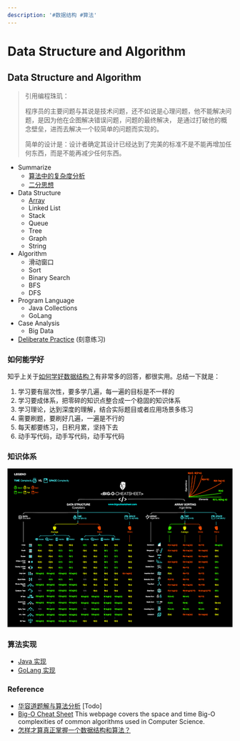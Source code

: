 ```yaml
---
description: '#数据结构 #算法'
---
```


# Data Structure and Algorithm

## Data Structure and Algorithm

> 引用编程珠玑： 
>
> 程序员的主要问题与其说是技术问题，还不如说是心理问题，他不能解决问题，是因为他在企图解决错误问题，问题的最终解决， 是通过打破他的概念壁垒，进而去解决一个较简单的问题而实现的。 
>
> 简单的设计是：设计者确定其设计已经达到了完美的标准不是不能再增加任何东西，而是不能再减少任何东西。

* Summarize
  * [算法中的复杂度分析](summarize/suan-fa-zhong-de-fu-za-du-fen-xi.md)
  * [二分思想](summarize/er-fen-si-xiang.md)
* Data Structure
  * [Array](data-structure/data-struct-array.md)
  * Linked List
  * Stack
  * Queue
  * Tree
  * Graph
  * String
* Algorithm
  * 滑动窗口
  * Sort
  * Binary Search
  * BFS
  * DFS
* Program Language
  * Java Collections
  * GoLang
* Case Analysis
  * Big Data
* [Deliberate Practice](practice-topics/) \(刻意练习\)

### 如何能学好

知乎上关于[如何学好数据结构？](https://www.zhihu.com/question/21318658)有非常多的回答，都很实用。总结一下就是：

1. 学习要有层次性，要多学几遍，每一遍的目标是不一样的
2. 学习要成体系，把零碎的知识点整合成一个稳固的知识体系
3. 学习理论，达到深度的理解，结合实际题目或者应用场景多练习
4. 需要刷题，要刷好几遍，一遍是不行的
5. 每天都要练习，日积月累，坚持下去
6. 动手写代码，动手写代码，动手写代码

### 知识体系

![&#x5E38;&#x89C1;&#x7B97;&#x6CD5;&#x548C;&#x6570;&#x636E;&#x7ED3;&#x6784;&#x7684;&#x590D;&#x6742;&#x5EA6; - bigocheatsheet.com](../../.gitbook/assets/image%20%2886%29.png)

### 算法实现

* [Java 实现 ](https://github.com/shniu/java-eco)
* [GoLang 实现](https://github.com/shniu/gostuff/leetcode)

### Reference

* [华容道题解与算法分析](http://blog.lzh.today/klotski-solver/)  \[Todo\] 
* [Big-O Cheat Sheet](https://www.bigocheatsheet.com/)  This webpage covers the space and time Big-O complexities of common algorithms used in Computer Science.
* [怎样才算真正掌握一个数据结构和算法？](https://mp.weixin.qq.com/s/t8z4KQMrTrR3NljtWJm2zg)

